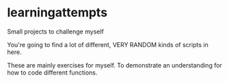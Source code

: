 # learningattempts
Small projects to challenge myself

You're going to find a lot of different, VERY RANDOM
kinds of scripts in here. 

These are mainly exercises for myself. 
To demonstrate an understanding for how to code different functions. 

